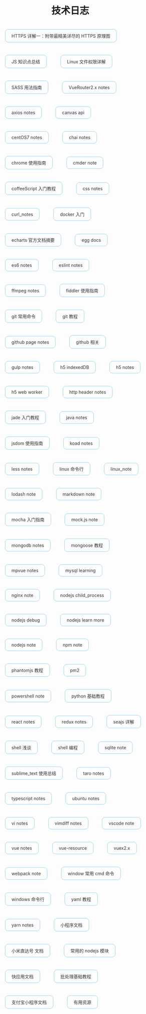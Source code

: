 # 技术日志

<style>
    h1 {font-size: 30px; text-align: center;}
    ul, li {list-style: none;}
    li{display: inline-block; margin: 20px; border: 1px solid skyblue; border-radius: 10px; padding: 10px 20px;}

    li a {text-decoration: none; color: #333;}
    li a:hover {color: crimson;}
</style>

<!-- links-start -->
+ [HTTPS 详解一：附带最精美详尽的 HTTPS 原理图](./docs/https详解1.html)
+ [JS 知识点总结](./docs/js_note.html)
+ [Linux 文件权限详解](./docs/linux文件权限详解.html)
+ [SASS 用法指南](./docs/sass_note.html)
+ [VueRouter2.x notes](./docs/vueRouter_note.html)
+ [axios notes](./docs/axios_note.html)
+ [canvas api](./docs/canvas_api.html)
+ [centOS7 notes](./docs/centos_note.html)
+ [chai notes](./docs/chai_notes.html)
+ [chrome 使用指南](./docs/chrome_note.html)
+ [cmder note](./docs/cmder_note.html)
+ [coffeeScript 入门教程](./docs/coffeeScript_note.html)
+ [css notes](./docs/css_note.html)
+ [curl_notes](./docs/curl_notes.html)
+ [docker 入门](./docs/docker_note.html)
+ [echarts 官方文档摘要](./docs/echart_note.html)
+ [egg docs](./docs/egg_note.html)
+ [es6 notes](./docs/es6_note.html)
+ [eslint notes](./docs/eslint_note.html)
+ [ffmpeg notes](./docs/ffmpeg_note.html)
+ [fiddler 使用指南](./docs/fiddler_note.html)
+ [git 常用命令](./docs/git-commands.html)
+ [git 教程](./docs/git-teaching.html)
+ [github page notes](./docs/github_page_note.html)
+ [github 相关](./docs/github_note.html)
+ [gulp notes](./docs/gulp_note.html)
+ [h5 indexedDB](./docs/h5_indexedDB.html)
+ [h5 notes](./docs/h5_note.html)
+ [h5 web worker](./docs/h5_webworker.html)
+ [http header notes](./docs/http_header_note.html)
+ [jade 入门教程](./docs/jade_note.html)
+ [java notes](./docs/java_note.html)
+ [jsdom 使用指南](./docs/node_package_jsdom.html)
+ [koad notes](./docs/koa_note.html)
+ [less notes](./docs/less_note.html)
+ [linux 命令行](./docs/linux命令行.html)
+ [linux_note](./docs/linux_note.html)
+ [lodash note](./docs/lodash_note.html)
+ [markdown note](./docs/markdown_note.html)
+ [mocha 入门指南](./docs/mocha_note.html)
+ [mock.js note](./docs/mockjs_note.html)
+ [mongodb notes](./docs/mongo_note.html)
+ [mongoose 教程](./docs/mongoose_note.html)
+ [mpvue notes](./docs/mpvue_note.html)
+ [mysql learning](./docs/sql_note.html)
+ [nginx note](./docs/nginx.html)
+ [nodejs child_process](./docs/node_child_process.html)
+ [nodejs debug](./docs/node_debug.html)
+ [nodejs learn more](./docs/nodejs_lm.html)
+ [nodejs note](./docs/node_note.html)
+ [npm note](./docs/npm_note.html)
+ [phantomjs 教程](./docs/phantomjs_note.html)
+ [pm2](./docs/pm2_note.html)
+ [powershell note](./docs/powershell_note.html)
+ [python 基础教程](./docs/python_note.html)
+ [react notes](./docs/react_note.html)
+ [redux notes](./docs/redux_note.html)
+ [seajs 详解](./docs/seajs_note.html)
+ [shell 浅谈](./docs/shell浅谈.html)
+ [shell 编程](./docs/shell_note.html)
+ [sqlite note](./docs/sqlite_note.html)
+ [sublime_text 使用总结](./docs/sublime_note.html)
+ [taro notes](./docs/taro_note.html)
+ [typescript notes](./docs/typescript_note.html)
+ [ubuntu notes](./docs/ubuntu_note.html)
+ [vi notes](./docs/vi_note.html)
+ [vimdiff notes](./docs/vimdiff_note.html)
+ [vscode note](./docs/vscode_note.html)
+ [vue notes](./docs/vue_draft.html)
+ [vue-resource](./docs/vueResource_note.html)
+ [vuex2.x](./docs/vuex_note.html)
+ [webpack note](./docs/webpack_note.html)
+ [window 常用 cmd 命令](./docs/windows_note.html)
+ [windows 命令行](./docs/cmd_note.html)
+ [yaml 教程](./docs/yaml_note.html)
+ [yarn notes](./docs/yarn_note.html)
+ [小程序文档](./docs/wxapp_note.html)
+ [小米直达号 文档](./docs/miapp_note.html)
+ [常用的 nodejs 模块](./docs/node_package.html)
+ [快应用文档](./docs/quickapp_note.html)
+ [批处理基础教程](./docs/bat_note.html)
+ [支付宝小程序文档](./docs/aliapp_note.html)
+ [有用资源](./docs/useful.html)
<!-- links-end -->
